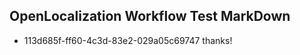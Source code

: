 ## OpenLocalization Workflow Test MarkDown
* 113d685f-ff60-4c3d-83e2-029a05c69747 thanks!

<!--HONumber=Sep16_HO1-->


